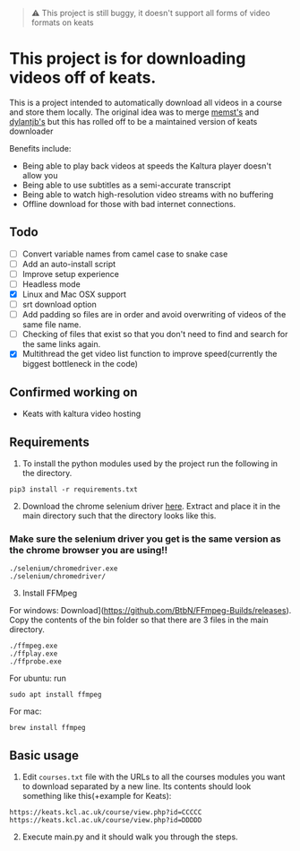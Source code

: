 > :warning: This project is still buggy, it doesn't support all forms of video formats on keats

# This project is for downloading videos off of keats.
This is a project intended to automatically download all videos in a course and store them locally. 
The original idea was to merge [memst's](https://github.com/memst/keats_downloader) and [dylantjb's](https://github.com/dylantjb/keats_downloader) but this has rolled off to be a maintained version of keats downloader 

Benefits include:
- Being able to play back videos at speeds the Kaltura player doesn't allow you
- Being able to use subtitles as a semi-accurate transcript
- Being able to watch high-resolution video streams with no buffering
- Offline download for those with bad internet connections.

## Todo

- [ ] Convert variable names from camel case to snake case
- [ ] Add an auto-install script
- [ ] Improve setup experience
- [ ] Headless mode
- [x] Linux and Mac OSX support
- [ ] srt download option
- [ ] Add padding so files are in order and avoid overwriting of videos of the same file name.
- [ ] Checking of files that exist so that you don't need to find and search for the same links again.
- [x] Multithread the get video list function to improve speed(currently the biggest bottleneck in the code)
## Confirmed working on
 - Keats with kaltura video hosting
 
## Requirements
1. To install the python modules used by the project run the following in the directory.
```
pip3 install -r requirements.txt
```
2. Download the chrome selenium driver [here](https://sites.google.com/a/chromium.org/chromedriver/downloads). Extract and place it in the main directory such that the directory looks like this. 

### **Make sure the selenium driver you get is the same version as the chrome browser you are using!!**

```
./selenium/chromedriver.exe
./selenium/chromedriver/
```

3. Install FFMpeg 


For windows: Download](https://github.com/BtbN/FFmpeg-Builds/releases). 
Copy the contents of the bin folder so that there are 3 files in the main directory.
```
./ffmpeg.exe
./ffplay.exe
./ffprobe.exe
```

For ubuntu: run 
```
sudo apt install ffmpeg
```

For mac:
```
brew install ffmpeg
```

## Basic usage
1. Edit  `courses.txt` file with the URLs to all the courses modules you want to download separated by a new line. Its contents should look something like this(+example for Keats):
```
https://keats.kcl.ac.uk/course/view.php?id=CCCCC
https://keats.kcl.ac.uk/course/view.php?id=DDDDD
```
2. Execute main.py and it should walk you through the steps. 
